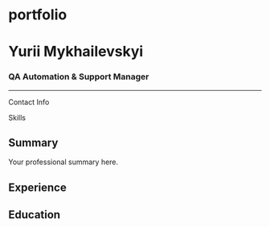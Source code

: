 # portfolio
<!DOCTYPE html>
<html lang="en">
<head>
    <meta charset="UTF-8">
    <meta name="viewport" content="width=device-width, initial-scale=1.0">
    <link rel="stylesheet" href="style.css"> 
    
</head>
<body>
    <div class="container">
        <div class="sidebar">
            <h1>Yurii Mykhailevskyi</h1>
            <h3>QA Automation & Support Manager</h3>
            <hr>
            <p>Contact Info</p> 
            <p>Skills</p>
            </div>
        <div class="main-content">
            <h2>Summary</h2>
            <p>Your professional summary here.</p>
            <h2>Experience</h2>
             <h2>Education</h2>
            </div>
    </div>
    <script src="script.js"></script> </body>
</html>
